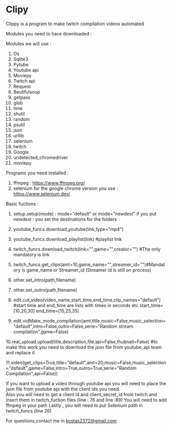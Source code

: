 # Clipy

Clippy is a program to make twitch compilation videos automated

Modules you need to have downloaded :

Modules we will use :
  1.	Os
  2.	Sqlite3
  3.	Pytube
  4.	Youtube api
  5.	Moviepy
  6.	Twitch api
  7.	Request
  8.	Beutifulsoup
  9.	getpass
  10.	glob
  11.	time
  12.	shutil
  13.	random
  14. psutil	
  15. json
  16. urllib
  17. selenium
  18. twitch
  19. Google
  20. undetected_chromedriver
  21. moviepy
  
Programs you need installed :

  1. ffmpeg : https://www.ffmpeg.org/
  2. selenium for the google chrome version you use : https://www.selenium.dev/
  
Basic fuctions :
  
  1. setup.setup(mode) : mode="default" or mode="newdest" 
    if you put newdest : you set the destinations for the folders 
  
  2. youtube_funcs.download_youtube(link,type="mp4") 
  3. youtube_funcs.download_playlist(link) #playlist link
  
  4. twitch_funcs.download_twitch(link="",game="",creator="") #The only mandatory is link
  5. twitch_funcs.get_clips(amt=10,game_name="",streamer_id="")#Mandatory is game_name or Streamer_id (Streamer id is still on process)

  6. other.set_intro(path,filename)
  7. other.set_outro(path,filename)
  
  8. edit.cut_video(video_name,start_time,end_time,clip_names="default") #start time and end_time are lists with times in seconds etc start_time=[10,20,30] end_time=[15,25,35]
  9. edit.vidMake_mode_compilation(amt,title,music=False,music_selection="default",intro=False,outro=False,serie="Random stream compilation",game=False)
  
  10.real_upload.upload(title,description,file,api=False,thubnail=False) #to make this work you need to download the json file from youtube_api team and replace it
 
  11.video(get_clips=True,title="default",amt=20,music=False,music_selection="default",game=False,intro=True,outro=True,serie="Random Compilation",api=False))
  
 
 
If you want to upload a video through youtube api you will need to place the json file from youtube api with the client ids you need.  
Also you will need to get a client id and client_secret_id from twitch and insert them in twitch_fuction files (line : 76 and line :89)
You will need to add ffmpeg in your path
Lastly , you will need to put Selenium path in twitch_funcs (line 26)


  For questions,contact me in kostas2372@gmail.com
